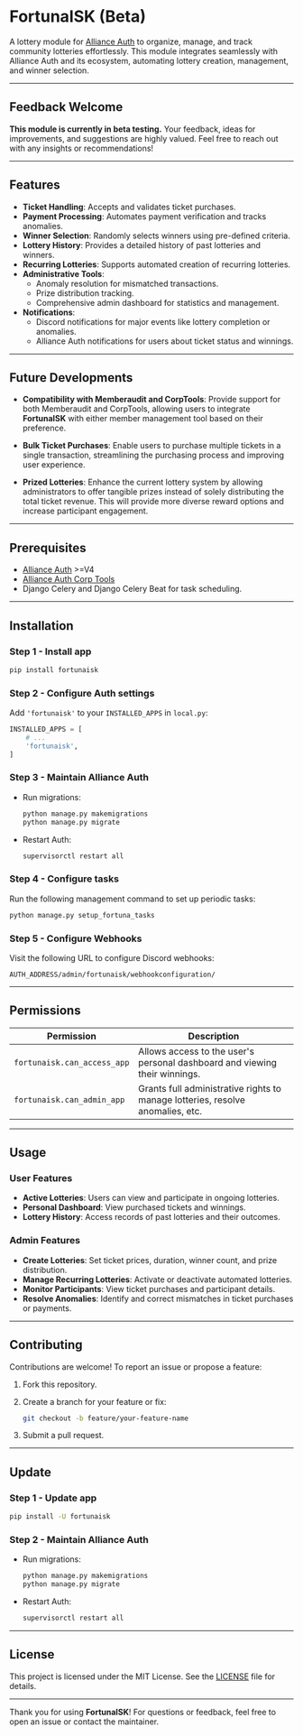 # FortunaISK (Beta)

A lottery module for [Alliance Auth](https://allianceauth.org/) to organize, manage, and track community lotteries effortlessly. This module integrates seamlessly with Alliance Auth and its ecosystem, automating lottery creation, management, and winner selection.

---

## Feedback Welcome

**This module is currently in beta testing.** Your feedback, ideas for improvements, and suggestions are highly valued. Feel free to reach out with any insights or recommendations!

---

## Features

- **Ticket Handling**: Accepts and validates ticket purchases.
- **Payment Processing**: Automates payment verification and tracks anomalies.
- **Winner Selection**: Randomly selects winners using pre-defined criteria.
- **Lottery History**: Provides a detailed history of past lotteries and winners.
- **Recurring Lotteries**: Supports automated creation of recurring lotteries.
- **Administrative Tools**:
  - Anomaly resolution for mismatched transactions.
  - Prize distribution tracking.
  - Comprehensive admin dashboard for statistics and management.
- **Notifications**:
  - Discord notifications for major events like lottery completion or anomalies.
  - Alliance Auth notifications for users about ticket status and winnings.

---

## Future Developments

- **Compatibility with Memberaudit and CorpTools**: Provide support for both Memberaudit and CorpTools, allowing users to integrate **FortunaISK** with either member management tool based on their preference.

- **Bulk Ticket Purchases**: Enable users to purchase multiple tickets in a single transaction, streamlining the purchasing process and improving user experience.

- **Prized Lotteries**: Enhance the current lottery system by allowing administrators to offer tangible prizes instead of solely distributing the total ticket revenue. This will provide more diverse reward options and increase participant engagement.

---

## Prerequisites

- [Alliance Auth](https://allianceauth.readthedocs.io/en/v4.5.0/) >=V4
- [Alliance Auth Corp Tools](https://github.com/pvyParts/allianceauth-corp-tools)
- Django Celery and Django Celery Beat for task scheduling.

---

## Installation

### Step 1 - Install app

```bash
pip install fortunaisk
```

### Step 2 - Configure Auth settings

Add `'fortunaisk'` to your `INSTALLED_APPS` in `local.py`:

```python
INSTALLED_APPS = [
    # ...
    'fortunaisk',
]
```

### Step 3 - Maintain Alliance Auth

- Run migrations:

  ```bash
  python manage.py makemigrations
  python manage.py migrate
  ```

- Restart Auth:

  ```bash
  supervisorctl restart all
  ```

### Step 4 - Configure tasks

Run the following management command to set up periodic tasks:

```bash
python manage.py setup_fortuna_tasks
```

### Step 5 - Configure Webhooks

Visit the following URL to configure Discord webhooks:

```
AUTH_ADDRESS/admin/fortunaisk/webhookconfiguration/
```

---

## Permissions

| **Permission**                     | **Description**                                                             |
| ---------------------------------- | --------------------------------------------------------------------------- |
| `fortunaisk.can_access_app`        | Allows access to the user's personal dashboard and viewing their winnings.  |
| `fortunaisk.can_admin_app`         | Grants full administrative rights to manage lotteries, resolve anomalies, etc. |

---

## Usage

### User Features

- **Active Lotteries**: Users can view and participate in ongoing lotteries.
- **Personal Dashboard**: View purchased tickets and winnings.
- **Lottery History**: Access records of past lotteries and their outcomes.

### Admin Features

- **Create Lotteries**: Set ticket prices, duration, winner count, and prize distribution.
- **Manage Recurring Lotteries**: Activate or deactivate automated lotteries.
- **Monitor Participants**: View ticket purchases and participant details.
- **Resolve Anomalies**: Identify and correct mismatches in ticket purchases or payments.

---

## Contributing

Contributions are welcome! To report an issue or propose a feature:

1. Fork this repository.
2. Create a branch for your feature or fix:

   ```bash
   git checkout -b feature/your-feature-name
   ```
3. Submit a pull request.

---

## Update

### Step 1 - Update app

```bash
pip install -U fortunaisk
```

### Step 2 - Maintain Alliance Auth

- Run migrations:

  ```bash
  python manage.py makemigrations
  python manage.py migrate
  ```

- Restart Auth:

  ```bash
  supervisorctl restart all
  ```

---

## License

This project is licensed under the MIT License. See the [LICENSE](LICENSE) file for details.

---

Thank you for using **FortunaISK**! For questions or feedback, feel free to open an issue or contact the maintainer.
